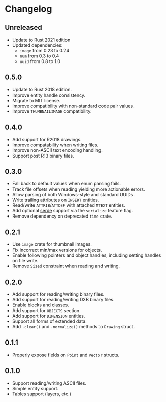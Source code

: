 Changelog
=========

## Unreleased

- Update to Rust 2021 edition
- Updated dependencies:
  - `image` from 0.23 to 0.24
  - `num` from 0.3 to 0.4
  - `uuid` from 0.8 to 1.0

## 0.5.0

- Update to Rust 2018 edition.
- Improve entity handle consistency.
- Migrate to MIT license.
- Improve compatibility with non-standard code pair values.
- Improve `THUMBNAILIMAGE` compatibility.

## 0.4.0

- Add support for R2018 drawings.
- Improve compatability when writing files.
- Improve non-ASCII text encoding handling.
- Support post R13 binary files.

## 0.3.0

- Fall back to default values when enum parsing fails.
- Track file offsets when reading yielding more actionable errors.
- Allow parsing of both Windows-style and standard UUIDs.
- Write trailing attributes on `INSERT` entities.
- Read/write `ATTRIB`/`ATTDEF` with attached `MTEXT` entities.
- Add optional [serde](https://github.com/serde-rs/serde) support via the `serialize` feature flag.
- Remove dependency on deprecated `time` crate.

## 0.2.1

- Use `image` crate for thumbnail images.
- Fix incorrect min/max versions for objects.
- Enable following pointers and object handles, including setting handles on file write.
- Remove `Sized` constraint when reading and writing.

## 0.2.0

- Add support for reading/writing binary files.
- Add support for reading/writing DXB binary files.
- Enable blocks and classes.
- Add support for `OBJECTS` section.
- Add support for `DIMENSION` entities.
- Support all forms of extended data.
- Add `.clear()` and `.normalize()` methods to `Drawing` struct.

## 0.1.1

- Properly expose fields on `Point` and `Vector` structs.

## 0.1.0

- Support reading/writing ASCII files.
- Simple entity support.
- Tables support (layers, etc.)
